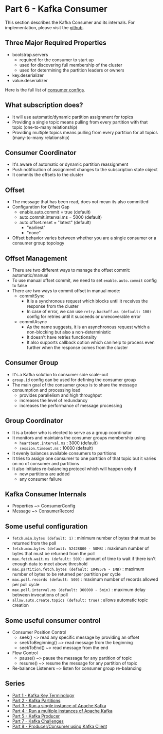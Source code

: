 # Part 6 - Kafka Consumer

This section describes the Kafka Consumer and its internals.
For implementation, please visit the [github](https://github.com/ashimjk/apache-kafka-series/tree/master/kafka-client).

## Three Major Required Properties
- bootstrap.servers
  - required for the consumer to start up
  - used for discovering full membership of the cluster
  - used for determining the partition leaders or owners
- key.deserializer
- value.deserializer

Here is the full list of [consumer configs](https://kafka.apache.org/documentation/#consumerconfigs).

## What subscription does?
- It will use automatic/dynamic partition assignment for topics
- Providing a single topic means pulling from every partition with that topic (one-to-many relationship)
- Providing multiple topics means pulling from every partition for all topics (many-to-many relationship)

## Consumer Coordinator
- It's aware of automatic or dynamic partition reassignment
- Push notification of assignment changes to the subscription state object
- It commits the offsets to the cluster

## Offset
- The message that has been read, does not mean its also committed
- Configuration for Offset Gap
  - enable.auto.commit = true (default)
  - auto.commit.interval.ms = 5000 (default)
  - auto.offset.reset = "latest" (default)
    - "earliest"
    - "none"
- Offset behavior varies between whether you are a single consumer or a consumer group topology

## Offset Management
- There are two different ways to manage the offset commit: automatic/manual
- To use manual offset commit, we need to set `enable.auto.commit` config to false
- There are two ways to commit offset in manual mode:
  - commitSync
    - It is a synchronous request which blocks until it receives the response from the cluster
    - In case of error, we can use `retry.backoff.ms (default: 100)` config for retries until it succeeds or unrecoverable error
  - commitAsync
    - As the name suggests, it is an asynchronous request which a non-blocking but also a non-deterministic
    - It doesn't have retries functionality
    - It also supports callback option which can help to process even further when the response comes from the cluster

## Consumer Group
- It's a Kafka solution to consumer side scale-out
- `group.id` config can be used for defining the consumer group
- The main goal of the consumer group is to share the message consumption and processing load
  - provides parallelism and high throughput
  - increases the level of redundancy
  - increases the performance of message processing

## Group Coordinator
- It is a broker who is elected to serve as a group coordinator
- It monitors and maintains the consumer groups membership using
  - `heartbeat.interval.ms` : 3000 (default)
  - `session.timeout.ms` : 10000 (default)
- It evenly balances available consumers to partitions
- It tries to assign one consumer to one partition of that topic but it varies on no of consumer and partitions
- It also initiates re-balancing protocol which will happen only if
  - new partitions are added
  - any consumer failure

## Kafka Consumer Internals
- Properties ~> ConsumerConfig
- Message ~> ConsumerRecord

## Some useful configuration
- `fetch.min.bytes (default: 1)` : minimum number of bytes that must be returned from the poll
- `fetch.max.bytes (default: 52428800 - 50MB)` : maximum number of bytes that must be returned from the poll
- `max.fetch.wait.ms (default: 500)` : amount of time to wait if there isn't enough data to meet above threshold
- `max.partition.fetch.bytes (default: 1048576 - 1MB)` : maximum number of bytes to be returned per partition per cycle
- `max.poll.records (default: 500)` : maximum number of records allowed per poll cycle
- `max.poll.interval.ms (default: 300000 - 5min)` : maximum delay between invocations of poll
- `allow.auto.create.topics (default: true)` : allows automatic topic creation

## Some useful consumer control
- Consumer Position Control
  - seek() ~> read any specific message by providing an offset
  - seekToBeginning() ~> read message from the beginning
  - seekToEnd() ~> read message from the end
- Flow Control
  - pause() ~> pause the message for any partition of topic
  - resume() ~> resume the message for any partition of topic
- Re-balance Listeners ~> listen for consumer group re-balancing

## Series
- [Part 1 - Kafka Key Terminology](kafka-key-terms.md)
- [Part 2 - Kafka Partitions](kafka-partitions.md)
- [Part 3 - Run a single instance of Apache Kafka](kafka-single-instance.md)
- [Part 4 - Run a multiple instances of Apache Kafka](kafka-multiple-instance.md)
- [Part 5 - Kafka Producer](kafka-producer.md)
- [Part 7 - Kafka Challenges](kafka-challenges.md)
- [Part 8 - Producer/Consumer using Kafka Client](producer-consumer-using-kafka-client.md)
